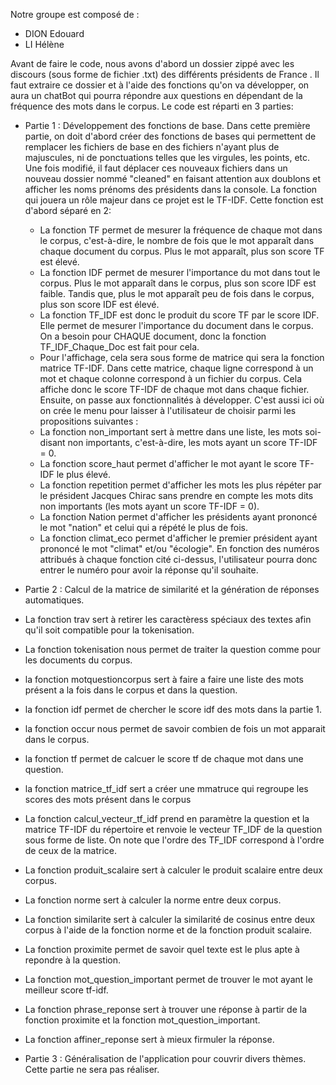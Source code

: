 Notre groupe est composé de :
  - DION Edouard
  - LI Hélène

Avant de faire le code, nous avons d'abord un dossier zippé avec les discours (sous forme de fichier .txt) des différents présidents de France . 
Il faut extraire ce dossier et à l'aide des fonctions qu'on va développer, on aura un chatBot qui pourra répondre aux questions en dépendant de la fréquence des mots dans le corpus.
Le code est réparti en 3 parties: 
- Partie 1 : Développement des fonctions de base.
Dans cette première partie, on doit d'abord créer des fonctions de bases qui permettent de remplacer les fichiers de base en des fichiers n'ayant plus de majuscules, ni de ponctuations telles que les virgules, les points, etc.
Une fois modifié, il faut déplacer ces nouveaux fichiers dans un nouveau dossier nommé "cleaned" en faisant attention aux doublons et afficher les noms prénoms des présidents dans la console.
La fonction qui jouera un rôle majeur dans ce projet est le TF-IDF. Cette fonction est d'abord séparé en 2:
  - La fonction TF permet de mesurer la fréquence de chaque mot dans le corpus, c'est-à-dire, le nombre de fois que le mot apparaît dans chaque document du corpus. Plus le mot apparaît, plus son score TF est          élevé.
  - La fonction IDF permet de mesurer l'importance du mot dans tout le corpus. Plus le mot apparaît dans le corpus, plus son score IDF est faible. Tandis que, plus le mot apparaît peu de fois dans le corpus, plus     son score IDF est élevé.
  - La fonction TF_IDF est donc le produit du score TF par le score IDF. Elle permet de mesurer l'importance du document dans le corpus. On a besoin pour CHAQUE document, donc la fonction TF_IDF_Chaque_Doc est        fait pour cela.
  - Pour l'affichage, cela sera sous forme de matrice qui sera la fonction matrice TF-IDF. Dans cette matrice, chaque ligne correspond à un mot et chaque colonne correspond à un fichier du corpus. Cela affiche        donc le score TF-IDF de chaque mot dans chaque fichier.
Ensuite, on passe aux fonctionnalités à développer. C'est aussi ici où on crée le menu pour laisser à l'utilisateur de choisir parmi les propositions suivantes :
  - La fonction non_important sert à mettre dans une liste, les mots soi-disant non importants, c'est-à-dire, les mots ayant un score TF-IDF = 0.
  - La fonction score_haut permet d'afficher le mot ayant le score TF-IDF le plus élevé.
  - La fonction repetition permet d'afficher les mots les plus répéter par le président Jacques Chirac sans prendre en compte les mots dits non importants (les mots ayant un score TF-IDF = 0).
  - La fonction Nation permet d'afficher les présidents ayant prononcé le mot "nation" et celui qui a répété le plus de fois.
  - La fonction climat_eco permet d'afficher le premier président ayant prononcé le mot "climat" et/ou "écologie".
En fonction des numéros attribués à chaque fonction cité ci-dessus, l'utilisateur pourra donc entrer le numéro pour avoir la réponse qu'il souhaite.

- Partie 2 : Calcul de la matrice de similarité et la génération de réponses automatiques.
  
- La fonction trav sert à retirer les caractèress spéciaux des textes afin qu'il soit compatible pour la tokenisation.
- La fonction tokenisation nous permet de traiter la question comme pour les documents du corpus.
- la fonction motquestioncorpus sert à faire a faire une liste des mots présent a la fois dans le corpus et dans la question.
- la fonction idf permet de chercher le score idf des mots dans la partie 1.
- la fonction occur nous permet de savoir combien de fois un mot apparait dans le corpus.
- la fonction tf permet de calcuer le score tf de chaque mot dans une question.
- la fonction matrice_tf_idf sert a créer une mmatruce qui regroupe les scores des mots présent dans le corpus
- La fonction calcul_vecteur_tf_idf prend en paramètre la question et la matrice TF-IDF du répertoire et renvoie le vecteur TF_IDF de la question sous forme de liste. On note que l'ordre des TF_IDF correspond à l'ordre de ceux de la matrice.
- La fonction produit_scalaire sert à calculer le produit scalaire entre deux corpus.
- La fonction norme sert à calculer la norme entre deux corpus.
- La fonction similarite sert à calculer la similarité de cosinus entre deux corpus à l'aide de la fonction norme et de la fonction produit scalaire.
- La fonction proximite permet de savoir quel texte est le plus apte à repondre à la question.
- La fonction mot_question_important permet de trouver le mot ayant le meilleur score tf-idf.
- La fonction phrase_reponse sert à trouver une réponse à partir de la fonction proximite et la fonction mot_question_important.
- La fonction affiner_reponse sert à mieux firmuler la réponse.
- Partie 3 : Généralisation de l'application pour couvrir divers thèmes.
Cette partie ne sera pas réaliser.
